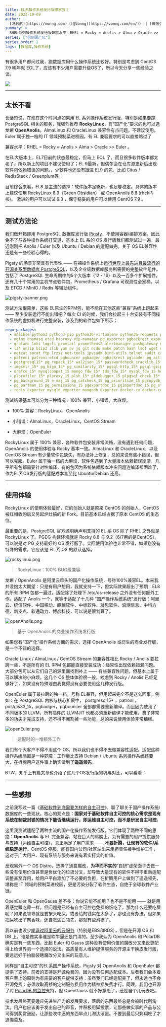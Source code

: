 ```yaml
---
title: EL系操作系统发行版哪家强？
date: 2023-10-09
author: |
  [冯若航](https://vonng.com)（[@Vonng](https://vonng.com/en/)） | [微信公众号](https://mp.weixin.qq.com/s/xHG8OURTYlmnQTorFkzioA) | [知乎](https://zhuanlan.zhihu.com/p/660166371)
summary: >
  RHEL系列操作系统发行版兼容水平：RHEL = Rocky ≈ Anolis > Alma > Oracle >> Euler ，推荐使用 RockyLinux 8.8，有国产化要求可以使用 Anolis 8.8 
series: ["信创国产化"]
series_order: 2
tags: [数据库,操作系统]
---
```


有很多用户都问过我，跑数据库用什么操作系统比较好。特别是考虑到 CentOS 7.9 明年就 EOL了，应该有不少用户需要升级OS了，所以今天分享一些经验之谈。

[![](featured.jpg)](https://mp.weixin.qq.com/s/xHG8OURTYlmnQTorFkzioA)


------

## 太长不看

长话短说，在现在这个时间点如果用 EL 系列操作系统发行版，特别是如果要跑 PostgreSQL 相关的服务，我强烈推荐 **RockyLinux**，有“国产化”要求的也可以选龙蜥 **OpenAnolis**。AlmaLinux 和 OracleLinux 兼容性有点问题，不建议使用。Euler 属于独一档的 IT 领域预制菜进校园，有 EL 兼容要求的可以直接略过了

兼容水平：RHEL = Rocky ≈ Anolis > Alma > Oracle >> Euler 。

在EL大版本上，EL7目前的状态最稳定，但马上 EOL 了，而且很多软件版本都太老了，所以新上的项目不建议使用了；EL 9最新，但偶尔会在仓库源更新后出现软件包依赖错误的问题。，少软件也还没有跟进 EL9 的包，比如 Citus / RedisStack / Greenplum等。

目前综合来看，EL8 是主流的选择：软件版本足够新，也足够稳定。具体的版本上建议使用 RockyLinux 8.9（Green Obsidian） 或 OpenAnolis 8.8 (rhck内核)。 激进的用户可以试试 9.3 ，保守稳妥的用户可以使用 CentOS 7.9 。



------

## 测试方法论

我们做开箱即用 PostgreSQL 数据库发行版 [Pigsty](https://pigsty.io/zh/)，不使用容器/编排方案，因此免不了与各种操作系统打交道，基本上 EL 系的 OS 发行版我们都测试过一遍，最近刚刚把 Anolis / Euler  以及 Ubuntu / Debian 的适配做完。关于 OS EL兼容性还是有一些经验心得的。

Pigsty 的场景非常具有代表性 —— 在裸操作系统上[运行世界上最先进且最流行的开源关系型数据库 PostgreSQL](/pg/pg-is-no1)，以及企业级数据库服务所需要的完整软件组件。包括了 PostgreSQL 生命周期中的5个大版本（12 - 16）以及一百多个扩展插件。还有几十个常用的主机节点软件包，Prometheus / Grafana 可观测性全家桶，以及 ETCD / MinIO / Redis 等辅助组件。

![pigsty-banner.png](/img/pigsty/banner.zh.jpg)

测试方法很简单，这些 EL原生的RPM包，能不能在其他这些“兼容”系统上跑起来 —— 至少安装运行不能出错吧？每次 CI 的时候，我们会拉起三十台安装有不同操作系统的虚拟机进行完整安装，涉及到的软件包如下所示：

```yaml
repo_packages:
  - ansible python3 python3-pip python36-virtualenv python36-requests python36-idna yum-utils createrepo_c sshpass                                                  # Distro & Boot
  - nginx dnsmasq etcd haproxy vip-manager pg_exporter pgbackrest_exporter                                                                                          # Pigsty Addons
  - grafana loki logcli promtail prometheus2 alertmanager pushgateway node_exporter blackbox_exporter nginx_exporter keepalived_exporter                            # Infra Packages
  - lz4 unzip bzip2 zlib yum pv jq git ncdu make patch bash lsof wget uuid tuned nvme-cli numactl grubby sysstat iotop htop rsync tcpdump perf flamegraph           # Node Packages 1
  - netcat socat ftp lrzsz net-tools ipvsadm bind-utils telnet audit ca-certificates openssl openssh-clients readline vim-minimal keepalived chrony                 # Node Packages 2
  - patroni patroni-etcd pgbouncer pgbadger pgbackrest pgloader pg_activity pg_filedump timescaledb-tools scws pgxnclient pgFormatter                               # PG Common Tools
  - postgresql15* pg_repack_15* wal2json_15* passwordcheck_cracklib_15* pglogical_15* pg_cron_15* postgis33_15* timescaledb-2-postgresql-15* pgvector_15* citus_15* # PGDG 15 Packages
  - imgsmlr_15* pg_bigm_15* pg_similarity_15* pgsql-http_15* pgsql-gzip_15* vault_15 pgjwt_15 pg_tle_15* pg_roaringbitmap_15* pointcloud_15* zhparser_15* apache-age_15* hydra_15* pg_sparse_15*
  - orafce_15* mysqlcompat_15 mongo_fdw_15* tds_fdw_15* mysql_fdw_15 hdfs_fdw_15 sqlite_fdw_15 pgbouncer_fdw_15 multicorn2_15* powa_15* pg_stat_kcache_15* pg_stat_monitor_15* pg_qualstats_15 pg_track_settings_15 pg_wait_sampling_15 system_stats_15
  - plprofiler_15* plproxy_15 plsh_15* pldebugger_15 plpgsql_check_15* pgtt_15 pgq_15* hypopg_15* timestamp9_15* semver_15* prefix_15* periods_15* ip4r_15* tdigest_15* hll_15* pgmp_15 topn_15* geoip_15 extra_window_functions_15 pgsql_tweaks_15 count_distinct_15
  - pg_background_15 e-maj_15 pg_catcheck_15 pg_prioritize_15 pgcopydb_15 pgcryptokey_15 logerrors_15 pg_top_15 pg_comparator_15 pg_ivm_15* pgsodium_15* pgfincore_15* ddlx_15 credcheck_15 safeupdate_15 pg_squeeze_15* pg_fkpart_15 pg_jobmon_15 rum_15
  - pg_partman_15 pg_permissions_15 pgexportdoc_15 pgimportdoc_15 pg_statement_rollback_15* pg_auth_mon_15 pg_checksums_15 pg_failover_slots_15 pg_readonly_15* postgresql-unit_15* pg_store_plans_15* pg_uuidv7_15* set_user_15* pgaudit17_15
  - redis_exporter mysqld_exporter mongodb_exporter docker-ce docker-compose-plugin redis minio mcli ferretdb duckdb sealos  # Miscellaneous Packages
```

测试结果基本可以分为三种情况：100% 兼容，小错误，大麻烦。

* 100% 兼容：RockyLinux，OpenAnolis

* 小错误：AlmaLinux，OracleLinux，CentOS Stream

* 大麻烦：OpenEuler

RockyLinux 属于 100% 兼容，各种软件包安装非常流畅，没有遇到任何问题，OpenAnolis 的使用体验与 Rocky 基本一致。AlmaLinux 和 OracleLinux，以及 CentOS Stream 有少量软件包缺失，有办法补上修复，总的来说有些小错误，但可以克服。Euler 属于独一档的大麻烦，软件包遇到了大量版本依赖错误崩溃，几乎所有包都需要针对性编译，有的包因为系统依赖版本冲突问题连编译都困难了，作为EL系OS发行版的适配成本甚至比 Ubuntu/Debian 还高。


------------------

## 使用体验

RockyLinux 的使用体验最好，它的创始人就是原来 CentOS 的创始人，CentOS 被红帽收购后又另起炉灶搞的新 Fork。目前基本已经占据了原本 CentOS 的生态位。

最重要的是，PostgreSQL 官方源明确声明支持的 EL 系 OS 除了 RHEL 之外就是 RockyLinux 了。PGDG 构建环境就是 Rocky 8.8 与 9.2（6/7用的是CentOS）。可以说是对 PG 支持最好的 OS 发行版了。实际使用体验也非常不错，如果您没有特殊的需求，它应该是 EL 系 OS 的默认选择。

![rockylinux.png](rhel-rockylinux.png)

> RockyLinux：100% BUG级兼容

龙蜥 / OpenAnolis 是阿里云牵头的国产化操作系统，号称100%兼容EL。本来我并没抱太大期望：只是有用户想用，我就支持一下，但实际效果超出了预期：EL8 的所有 RPM 包都一遍过，适配除了处理下 /etc/os-release 之外没有任何额外工作。适配了 Anolis 一个，就等于适配了十几种 “国产操作系统系统”发行版：阿里云、统信软件、中国移动、麒麟软件、中标软件、凝思软件、浪潮信息、中科方德、新支点、软通动力、博彦科技，可以说是很划算了。

![openAnolis.png](rhel-openAnolis.png)

> 基于 OpenAnolis 的商业操作系统发行版

如果您有“国产化”操作系统方面的需求，选择 OpenAnolis 或衍生的商业发行版，是一个不错的选择。

Oracle Linux / AlmaLinux / CentOS Stream 的兼容性相比 Rocky / Anolis 要拉跨一些，不是所有的 EL RPM 包都能直接安装成功：经常性出现依赖错漏问题。大部分包可以从它们自己的源里面找到补上 —— 有些兼容性问题，但基本上属于可以解决的小麻烦。这几个 OS 整体体验很一般，考虑到 Rocky / Anolis 已经足够好了，如果没有特殊理由我觉得没有必要使用这几种发行版。

OpenEuler 属于最拉跨的独一档，号称 EL兼容，但用起来完全不是这么回事。例如：在 PostgreSQL 内核与核心扩展中， postgresql15* ，patroni ，postgis33_15，pgbadger，pgbouncer 全部都需要重新编译。而且因为使用了不同版本的 LLVM，所有插件的 LLVMJIT 也都必须重新编译才能使用，费了非常多的功夫才完成支持，还不得不阉割掉一些功能，总的来说使用体验非常糟糕。

![openEuler.png](rhel-openEuler.png)

> 适配时的一堆额外工作

我们有个大客户不得不用这个 OS，所以我们也不得不去做兼容性适配。适配这种操作系统简直是一种梦魇：工作量比支持 Debian / Ubuntu 系列操作系统还要大，在折腾用户这件事上确实做到了**遥遥领先**。

BTW，知乎上有篇文章也介绍了这几个OS发行版的坑与对比，可以看看：


------------------

## 一些感想

之前我写过一篇《[基础软件到底需要怎样的自主可控](/db/sovereign-dbos/)》，聊了聊关于国产操作系统/数据库的一些现状。核心的观点是：**国家对于基础软件自主可控的核心需求是现有系统在制裁封锁的情况下能否继续运行，即运维自主可控，而不是研发自主可控**。

这里我测试适配了两种主流的国产化操作系统发行版，它们体现了两种不同的思路：**OpenAnolis** 与 EL 完全兼容，站在巨人的肩膀上，为有需要的用户提供服务与支持（运维自主可控），真正满足了用户需求 —— **不要折腾，让现有的软件/系统稳定运行**。CentOS 停服，能有国内公司/社区站出来承担责任接手维护工作，这对于广大用户、现有系统与服务来说有着实打实的价值。

反观另外一个 OS Distro，选择了通篇魔改，**为华而不实的**“自研”虚荣面子去做一些没有使用价值甚至是负优化的垃圾分叉，却导致大量现有的软件不得不重新适配调整甚至弃用，给用户平白添加了不必要的负担，在折腾用户上做到了遥遥领先，堪称是 IT 领域的预制菜进校园，更是污染分裂了软件生态，自绝于全球软件产业链。

OpenEuler  和 OpenGauss 差不多：你说它能不能用？也不是不能用 —— 就是用着感觉跟吃屎一样。但问题是已经有自主可控也免费的饭吃了，那为什么还要吃屎呢？如果说领导就是要按头吃屎，或者给的钱实在太多了，那也没有办法。但如果把屎吃出了肉香味，还自觉遥遥领先，那就有些滑稽了。

我以前也没少[嘲讽过阿里云的云服务](/cloud/cloud-exit/)（特别是EBS和RDS），但是在开源 OS 和 DB 上，谁是做实事谁是吹牛逼还是门清的。至少我认为 OpenAnolis 和 PolarDB 确实是有一些东西，比起 Euler 和 Gauss 这种没有使用价值的魔改分叉来说更配得上给世界另一个选择的说法。高质量有人维护提供服务的开源主干换皮发行版，要远远好于拍脑袋瞎魔改分叉出来的玩意儿。

同样是“自主可控”的EL系国产操作系统，Pigsty 对 OpenAnolis 和 OpenEuler  都提供了支持。前者的支持是开源免费的，因为没有任何适配成本。后者我们会本着客户至上的原则为有需要的客户提供支持：虽然我们已经适配完了，但永远也不会开源免费：必须收取高额的定制服务费用作为精神损失费才行。同理，我们也开源了对 [PolarDB 的监控](https://mp.weixin.qq.com/s/DExvaEk2Yoq37W8V6wvaKg)支持，但 OpenGauss 就不好意思了，还是自个儿玩去吧。

技术发展终究要适应先进生产力的发展要求，落后的东西最终总是会被时代所淘汰。用户也应该勇于发出自己的声音，并积极用脚投票，让那些做实事的产品与公司得到奖赏鼓励，让那些吹牛逼的东西早点儿淘汰滚蛋。不要到最后只剩翔吃了才追悔莫及。
